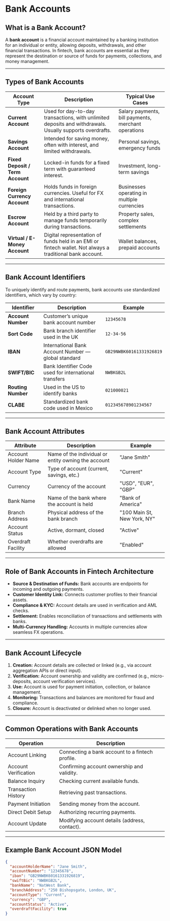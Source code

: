 # Bank Accounts

## What is a Bank Account?

A **bank account** is a financial account maintained by a banking institution for an individual or entity, allowing
deposits, withdrawals, and other financial transactions.
In fintech, bank accounts are essential as they represent the destination or source of funds for payments, collections,
and money management.

---

## Types of Bank Accounts

| Account Type                     | Description                                                                                              | Typical Use Cases                                   |
|----------------------------------|----------------------------------------------------------------------------------------------------------|-----------------------------------------------------|
| **Current Account**              | Used for day-to-day transactions, with unlimited deposits and withdrawals. Usually supports overdrafts.  | Salary payments, bill payments, merchant operations |
| **Savings Account**              | Intended for saving money, often with interest, and limited withdrawals.                                 | Personal savings, emergency funds                   |
| **Fixed Deposit / Term Account** | Locked-in funds for a fixed term with guaranteed interest.                                               | Investment, long-term savings                       |
| **Foreign Currency Account**     | Holds funds in foreign currencies. Useful for FX and international transactions.                         | Businesses operating in multiple currencies         |
| **Escrow Account**               | Held by a third party to manage funds temporarily during transactions.                                   | Property sales, complex settlements                 |
| **Virtual / E-Money Account**    | Digital representation of funds held in an EMI or fintech wallet. Not always a traditional bank account. | Wallet balances, prepaid accounts                   |

---

## Bank Account Identifiers

To uniquely identify and route payments, bank accounts use standardized identifiers, which vary by country:

| Identifier         | Description                                           | Example                  |
|--------------------|-------------------------------------------------------|--------------------------|
| **Account Number** | Customer’s unique bank account number                 | `12345678`               |
| **Sort Code**      | Bank branch identifier used in the UK                 | `12-34-56`               |
| **IBAN**           | International Bank Account Number — global standard   | `GB29NWBK60161331926819` |
| **SWIFT/BIC**      | Bank Identifier Code used for international transfers | `NWBKGB2L`               |
| **Routing Number** | Used in the US to identify banks                      | `021000021`              |
| **CLABE**          | Standardized bank code used in Mexico                 | `012345678901234567`     |

---

## Bank Account Attributes

| Attribute           | Description                                         | Example                     |
|---------------------|-----------------------------------------------------|-----------------------------|
| Account Holder Name | Name of the individual or entity owning the account | "Jane Smith"                |
| Account Type        | Type of account (current, savings, etc.)            | "Current"                   |
| Currency            | Currency of the account                             | "USD", "EUR", "GBP"         |
| Bank Name           | Name of the bank where the account is held          | "Bank of America"           |
| Branch Address      | Physical address of the bank branch                 | "100 Main St, New York, NY" |
| Account Status      | Active, dormant, closed                             | "Active"                    |
| Overdraft Facility  | Whether overdrafts are allowed                      | "Enabled"                   |

---

## Role of Bank Accounts in Fintech Architecture

- **Source & Destination of Funds:** Bank accounts are endpoints for incoming and outgoing payments.
- **Customer Identity Link:** Connects customer profiles to their financial assets.
- **Compliance & KYC:** Account details are used in verification and AML checks.
- **Settlement:** Enables reconciliation of transactions and settlements with banks.
- **Multi-Currency Handling:** Accounts in multiple currencies allow seamless FX operations.

---

## Bank Account Lifecycle

1. **Creation:** Account details are collected or linked (e.g., via account aggregation APIs or direct input).
2. **Verification:** Account ownership and validity are confirmed (e.g., micro-deposits, account verification services).
3. **Use:** Account is used for payment initiation, collection, or balance management.
4. **Monitoring:** Transactions and balances are monitored for fraud and compliance.
5. **Closure:** Account is deactivated or delinked when no longer used.

---

## Common Operations with Bank Accounts

| Operation            | Description                                     |
|----------------------|-------------------------------------------------|
| Account Linking      | Connecting a bank account to a fintech profile. |
| Account Verification | Confirming account ownership and validity.      |
| Balance Inquiry      | Checking current available funds.               |
| Transaction History  | Retrieving past transactions.                   |
| Payment Initiation   | Sending money from the account.                 |
| Direct Debit Setup   | Authorizing recurring payments.                 |
| Account Update       | Modifying account details (address, contact).   |

---

## Example Bank Account JSON Model

```json
{
  "accountHolderName": "Jane Smith",
  "accountNumber": "12345678",
  "iban": "GB29NWBK60161331926819",
  "swiftBic": "NWBKGB2L",
  "bankName": "NatWest Bank",
  "branchAddress": "250 Bishopsgate, London, UK",
  "accountType": "Current",
  "currency": "GBP",
  "accountStatus": "Active",
  "overdraftFacility": true
}
